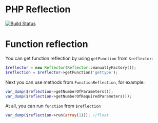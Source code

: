 PHP Reflection
==============
[![Build Status](https://travis-ci.org/ovr/phpreflection.svg?branch=master)](https://travis-ci.org/ovr/phpreflection)

# Function reflection

You can get function reflection by using `getFunction` from `$reflector`:

```php
$reflector = new Reflector(Reflector::manuallyFactory());
$reflection = $reflector->getFunction('gettype');
```

Next you can use methods from `FunctionReflection`, for example:

```php
var_dump($reflection->getNumberOfParameters());
var_dump($reflection->getNumberOfRequiredParameters());
```

At all, you can run `function` from `$reflection`

```php
var_dump($reflection->run(array(1))); //float
```
